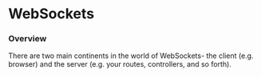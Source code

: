 # WebSockets

### Overview

There are two main continents in the world of WebSockets- the client (e.g. browser) and the server (e.g. your routes, controllers, and so forth).


<docmeta name="displayName" value="WebSockets">

